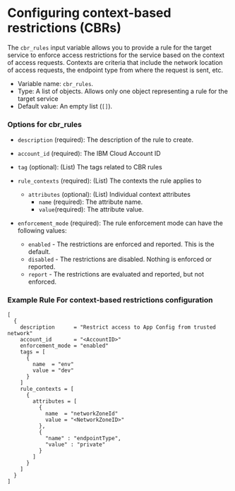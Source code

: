 # Configuring context-based restrictions (CBRs)

The `cbr_rules` input variable allows you to provide a rule for the target service to enforce access restrictions for the service based on the context of access requests. Contexts are criteria that include the network location of access requests, the endpoint type from where the request is sent, etc.

- Variable name: `cbr_rules`.
- Type: A list of objects. Allows only one object representing a rule for the target service
- Default value: An empty list (`[]`).

### Options for cbr_rules

  - `description` (required): The description of the rule to create.
  - `account_id` (required): The IBM Cloud Account ID
  - `tag` (optional): (List) The tags related to CBR rules
  - `rule_contexts` (required): (List) The contexts the rule applies to
      - `attributes` (optional): (List) Individual context attributes
        - `name` (required): The attribute name.
        - `value`(required): The attribute value.

  - `enforcement_mode` (required): The rule enforcement mode can have the following values:
      - `enabled` - The restrictions are enforced and reported. This is the default.
      - `disabled` - The restrictions are disabled. Nothing is enforced or reported.
      - `report` - The restrictions are evaluated and reported, but not enforced.


### Example Rule For context-based restrictions configuration

```hcl
[
  {
    description      = "Restrict access to App Config from trusted network"
    account_id       = "<AccountID>"
    enforcement_mode = "enabled"
    tags = [
      {
        name  = "env"
        value = "dev"
      }
    ]
    rule_contexts = [
      {
        attributes = [
          {
            name  = "networkZoneId"
            value = "<NetworkZoneID>"
          },
          {
            "name" : "endpointType",
            "value" : "private"
          }
        ]
      }
    ]
  }
]
```
